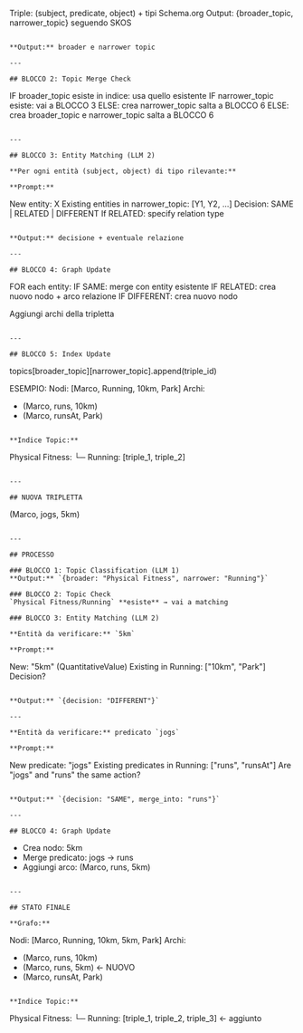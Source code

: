 Triple: (subject, predicate, object) + tipi Schema.org
Output: {broader_topic, narrower_topic} seguendo SKOS
```

**Output:** broader e narrower topic

---

## BLOCCO 2: Topic Merge Check
```
IF broader_topic esiste in indice:
    usa quello esistente
    IF narrower_topic esiste:
        vai a BLOCCO 3
    ELSE:
        crea narrower_topic
        salta a BLOCCO 6
ELSE:
    crea broader_topic e narrower_topic
    salta a BLOCCO 6
```

---

## BLOCCO 3: Entity Matching (LLM 2)

**Per ogni entità (subject, object) di tipo rilevante:**

**Prompt:**
```
New entity: X
Existing entities in narrower_topic: [Y1, Y2, ...]
Decision: SAME | RELATED | DIFFERENT
If RELATED: specify relation type
```

**Output:** decisione + eventuale relazione

---

## BLOCCO 4: Graph Update
```
FOR each entity:
    IF SAME:
        merge con entity esistente
    IF RELATED:
        crea nuovo nodo + arco relazione
    IF DIFFERENT:
        crea nuovo nodo
        
Aggiungi archi della tripletta
```

---

## BLOCCO 5: Index Update
```
topics[broader_topic][narrower_topic].append(triple_id)



ESEMPIO:
Nodi: [Marco, Running, 10km, Park]
Archi: 
- (Marco, runs, 10km)
- (Marco, runsAt, Park)
```

**Indice Topic:**
```
Physical Fitness:
  └─ Running: [triple_1, triple_2]
```

---

## NUOVA TRIPLETTA
```
(Marco, jogs, 5km)
```

---

## PROCESSO

### BLOCCO 1: Topic Classification (LLM 1)
**Output:** `{broader: "Physical Fitness", narrower: "Running"}`

### BLOCCO 2: Topic Check
`Physical Fitness/Running` **esiste** → vai a matching

### BLOCCO 3: Entity Matching (LLM 2)

**Entità da verificare:** `5km`

**Prompt:**
```
New: "5km" (QuantitativeValue)
Existing in Running: ["10km", "Park"]
Decision?
```

**Output:** `{decision: "DIFFERENT"}`

---

**Entità da verificare:** predicato `jogs`

**Prompt:**
```
New predicate: "jogs"
Existing predicates in Running: ["runs", "runsAt"]
Are "jogs" and "runs" the same action?
```

**Output:** `{decision: "SAME", merge_into: "runs"}`

---

## BLOCCO 4: Graph Update
```
- Crea nodo: 5km
- Merge predicato: jogs → runs
- Aggiungi arco: (Marco, runs, 5km)
```

---

## STATO FINALE

**Grafo:**
```
Nodi: [Marco, Running, 10km, 5km, Park]
Archi:
- (Marco, runs, 10km)
- (Marco, runs, 5km)  ← NUOVO
- (Marco, runsAt, Park)
```

**Indice Topic:**
```
Physical Fitness:
  └─ Running: [triple_1, triple_2, triple_3]  ← aggiunto